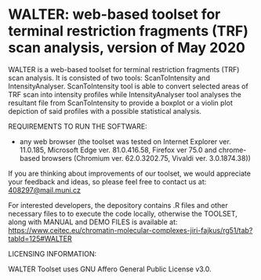 # WALTER: web-based toolset for terminal restriction fragments (TRF) scan analysis, version of May 2020
WALTER is a web-based toolset for terminal restriction fragments (TRF) scan analysis. It is consisted of two tools: ScanToIntensity and IntensityAnalyser. ScanToIntensity tool is able to convert selected areas of TRF scan into intensity profiles while IntensityAnalyser tool analyses the resultant file from ScanToIntensity to provide a boxplot or a violin plot depiction of said profiles with a possible statistical analysis.

REQUIREMENTS TO RUN THE SOFTWARE:
- any web browser (the toolset was tested on Internet Explorer ver. 11.0.185, Microsoft Edge ver. 81.0.416.58, Firefox ver 75.0 and chrome-based browsers (Chromium ver. 62.0.3202.75, Vivaldi ver. 3.0.1874.38))

If you are thinking about improvements of our toolset, we would appreciate your feedback and ideas, so please feel free to contact us at: 408297@mail.muni.cz

For interested developers, the depository contains .R files and other necessary files to to execute the code locally, otherwise the TOOLSET, along with MANUAL and DEMO FILES is available at: 
https://www.ceitec.eu/chromatin-molecular-complexes-jiri-fajkus/rg51/tab?tabId=125#WALTER

LICENSING INFORMATION: 

WALTER Toolset uses GNU Affero General Public License v3.0.
